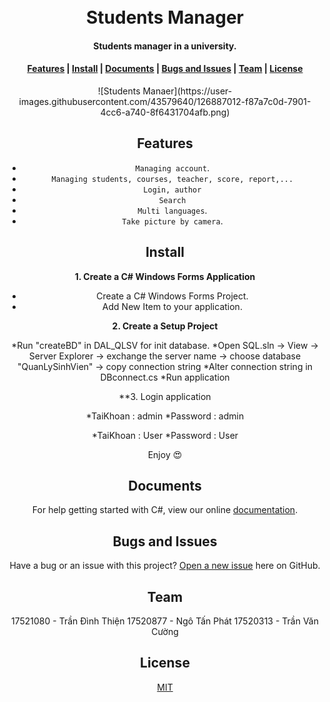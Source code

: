 ﻿<h1 align="center">
  <br>Students Manager<br>
</h1>

<h4 align="center">
  Students manager in a university.
</h4> 

<div align="center">
  <h4>
    <a href="#features">Features</a> |
    <a href="#install">Install</a> |
    <a href="#documents">Documents</a> |
    <a href="#bugs-and-issues">Bugs and Issues</a> |
    <a href="#team">Team</a> |
    <a href="#license">License</a>
  </h4>
</div>

<div align="center">
![Students Manaer](https://user-images.githubusercontent.com/43579640/126887012-f87a7c0d-7901-4cc6-a740-8f6431704afb.png)
<div>

## Features

* `Managing account`.
* `Managing students, courses, teacher, score, report,...`
* `Login, author`
* `Search`
* `Multi languages`.
* `Take picture by camera`.

## Install

**1. Create a C# Windows Forms Application**

* Create a C# Windows Forms Project.
* Add New Item to your application.

**2. Create a Setup Project**

*Run "createBD" in DAL_QLSV for init database.
*Open SQL.sln -> View -> Server Explorer -> exchange the server name -> choose database "QuanLySinhVien" -> copy connection string
*Alter connection string in DBconnect.cs 
*Run application

**3. Login application

*TaiKhoan : admin
*Password : admin

*TaiKhoan : User
*Password : User

Enjoy 😍

## Documents

For help getting started with C#, view our online [documentation](https://docs.microsoft.com/en-us/dotnet/csharp/).

## Bugs and Issues

Have a bug or an issue with this project? [Open a new issue](https://github.com/ThienUIT/QuanLySinhVien/issues) here on GitHub.

## Team

17521080 - Trần Đình Thiện
17520877 - Ngô Tấn Phát
17520313 - Trần Văn Cường

## License

[MIT](https://opensource.org/licenses/MIT)
